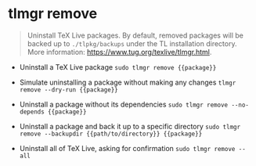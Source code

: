 # tlmgr remove
> Uninstall TeX Live packages.
> By default, removed packages will be backed up to `./tlpkg/backups` under the TL installation directory.
> More information: <https://www.tug.org/texlive/tlmgr.html>.

- Uninstall a TeX Live package
`sudo tlmgr remove {{package}}`

- Simulate uninstalling a package without making any changes
`tlmgr remove --dry-run {{package}}`

- Uninstall a package without its dependencies
`sudo tlmgr remove --no-depends {{package}}`

- Uninstall a package and back it up to a specific directory
`sudo tlmgr remove --backupdir {{path/to/directory}} {{package}}`

- Uninstall all of TeX Live, asking for confirmation
`sudo tlmgr remove --all`
